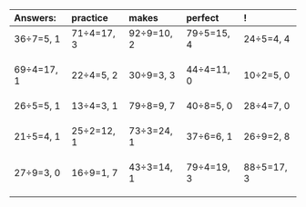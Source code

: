 | Answers: | practice | makes | perfect | ! |
| :--- | :--- | :--- | :--- | :--- |
| 36÷7=5, 1 | 71÷4=17, 3 | 92÷9=10, 2 | 79÷5=15, 4 | 24÷5=4, 4 | 
|   |   |   |   |   | 
|   |   |   |   |   | 
|   |   |   |   |   | 
| 69÷4=17, 1 | 22÷4=5, 2 | 30÷9=3, 3 | 44÷4=11, 0 | 10÷2=5, 0 | 
|   |   |   |   |   | 
|   |   |   |   |   | 
|   |   |   |   |   | 
| 26÷5=5, 1 | 13÷4=3, 1 | 79÷8=9, 7 | 40÷8=5, 0 | 28÷4=7, 0 | 
|   |   |   |   |   | 
|   |   |   |   |   | 
|   |   |   |   |   | 
| 21÷5=4, 1 | 25÷2=12, 1 | 73÷3=24, 1 | 37÷6=6, 1 | 26÷9=2, 8 | 
|   |   |   |   |   | 
|   |   |   |   |   | 
|   |   |   |   |   | 
| 27÷9=3, 0 | 16÷9=1, 7 | 43÷3=14, 1 | 79÷4=19, 3 | 88÷5=17, 3 | 
|   |   |   |   |   | 
|   |   |   |   |   | 
|   |   |   |   |   | 
